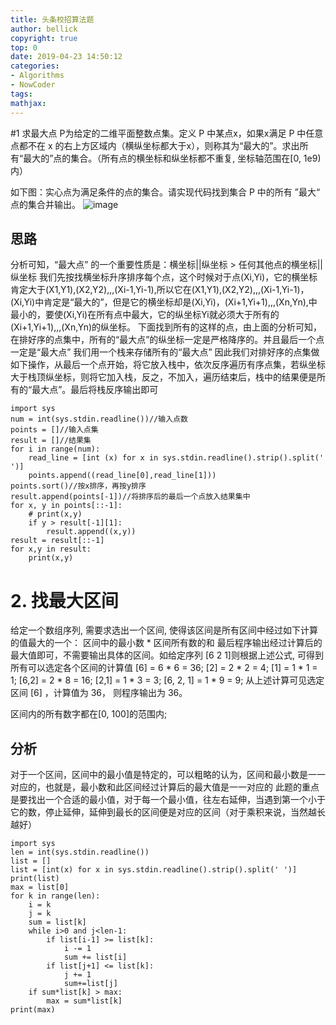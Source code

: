 ```yaml
---
title: 头条校招算法题
author: bellick
copyright: true
top: 0
date: 2019-04-23 14:50:12
categories:
- Algorithms
- NowCoder
tags:
mathjax:
---
```

#1 求最大点 
P为给定的二维平面整数点集。定义 P 中某点x，如果x满足 P 中任意点都不在 x 的右上方区域内（横纵坐标都大于x），则称其为“最大的”。求出所有“最大的”点的集合。（所有点的横坐标和纵坐标都不重复, 坐标轴范围在[0, 1e9) 内）

如下图：实心点为满足条件的点的集合。请实现代码找到集合 P 中的所有 ”最大“ 点的集合并输出。
![image](http://upload-images.jianshu.io/upload_images/9138587-e839b484ca10a625?imageMogr2/auto-orient/strip%7CimageView2/2/w/1240)

## 思路
分析可知，“最大点” 的一个重要性质是：横坐标||纵坐标 > 任何其他点的横坐标|| 纵坐标
我们先按找横坐标升序排序每个点，这个时候对于点(Xi,Yi)，它的横坐标肯定大于(X1,Y1),(X2,Y2),,,(Xi-1,Yi-1),所以它在(X1,Y1),(X2,Y2),,,(Xi-1,Yi-1)，(Xi,Yi)中肯定是“最大的”，但是它的横坐标却是(Xi,Yi)，(Xi+1,Yi+1),,,(Xn,Yn),中最小的，要使(Xi,Yi)在所有点中最大，它的纵坐标Yi就必须大于所有的(Xi+1,Yi+1),,,(Xn,Yn)的纵坐标。
下面找到所有的这样的点，由上面的分析可知，在排好序的点集中，所有的“最大点”的纵坐标一定是严格降序的。并且最后一个点一定是“最大点”
我们用一个栈来存储所有的“最大点”
因此我们对排好序的点集做如下操作，从最后一个点开始，将它放入栈中，依次反序遍历有序点集，若纵坐标大于栈顶纵坐标，则将它加入栈，反之，不加入，遍历结束后，栈中的结果便是所有的“最大点”。最后将栈反序输出即可

```
import sys
num = int(sys.stdin.readline())//输入点数
points = []//输入点集
result = []//结果集
for i in range(num):
    read_line = [int (x) for x in sys.stdin.readline().strip().split(' ')]
    points.append((read_line[0],read_line[1]))
points.sort()//按x排序，再按y排序
result.append(points[-1])//将排序后的最后一个点放入结果集中
for x, y in points[::-1]:
    # print(x,y)
    if y > result[-1][1]:
        result.append((x,y))
result = result[::-1]
for x,y in result:
    print(x,y)
```
# 2. 找最大区间
给定一个数组序列, 需要求选出一个区间, 使得该区间是所有区间中经过如下计算的值最大的一个：
区间中的最小数 * 区间所有数的和
最后程序输出经过计算后的最大值即可，不需要输出具体的区间。如给定序列  [6 2 1]则根据上述公式, 可得到所有可以选定各个区间的计算值
[6] = 6 * 6 = 36;
[2] = 2 * 2 = 4;
[1] = 1 * 1 = 1;
[6,2] = 2 * 8 = 16;
[2,1] = 1 * 3 = 3;
[6, 2, 1] = 1 * 9 = 9;
从上述计算可见选定区间 [6] ，计算值为 36， 则程序输出为 36。

区间内的所有数字都在[0, 100]的范围内;
## 分析
对于一个区间，区间中的最小值是特定的，可以粗略的认为，区间和最小数是一一对应的，也就是，最小数和此区间经过计算后的最大值是一一对应的
此题的重点是要找出一个合适的最小值，对于每一个最小值，往左右延伸，当遇到第一个小于它的数，停止延伸，延伸到最长的区间便是对应的区间（对于乘积来说，当然越长越好）
```
import sys
len = int(sys.stdin.readline())
list = []
list = [int(x) for x in sys.stdin.readline().strip().split(' ')]
print(list)
max = list[0]
for k in range(len):
    i = k
    j = k
    sum = list[k]
    while i>0 and j<len-1:
        if list[i-1] >= list[k]:
            i -= 1
            sum += list[i]
        if list[j+1] <= list[k]:
            j += 1
            sum+=list[j]
    if sum*list[k] > max:
        max = sum*list[k]
print(max)
```
